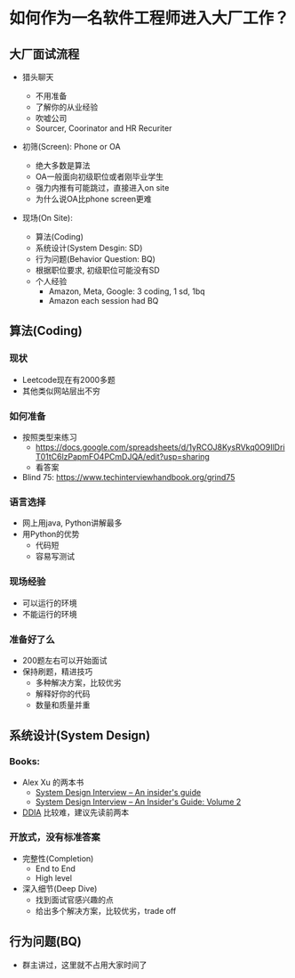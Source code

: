 # 如何作为一名软件工程师进入大厂工作？

## 大厂面试流程
* 猎头聊天
    * 不用准备
    * 了解你的从业经验
    * 吹嘘公司
    * Sourcer, Coorinator and HR Recuriter  

* 初筛(Screen): Phone or OA
    * 绝大多数是算法
    * OA一般面向初级职位或者刚毕业学生
    * 强力内推有可能跳过，直接进入on site
    * 为什么说OA比phone screen更难

* 现场(On Site):
    * 算法(Coding)
    * 系统设计(System Desgin: SD)
    * 行为问题(Behavior Question: BQ)
    * 根据职位要求, 初级职位可能没有SD
    * 个人经验
        * Amazon, Meta, Google: 3 coding, 1 sd, 1bq
        * Amazon each session had BQ 


## 算法(Coding)

### 现状
* Leetcode现在有2000多题
* 其他类似网站层出不穷

### 如何准备
* 按照类型来练习
    * https://docs.google.com/spreadsheets/d/1yRCOJ8KysRVkq0O9IlDriT01tC6lzPapmFO4PCmDJQA/edit?usp=sharing
    * 看答案
* Blind 75: https://www.techinterviewhandbook.org/grind75

### 语言选择
* 网上用java, Python讲解最多
* 用Python的优势
    * 代码短
    * 容易写测试 

### 现场经验
* 可以运行的环境
* 不能运行的环境

### 准备好了么
* 200题左右可以开始面试
* 保持刷题，精进技巧
    * 多种解决方案，比较优劣
    * 解释好你的代码
    * 数量和质量并重


## 系统设计(System Design)
### Books:
* Alex Xu 的两本书
    * [System Design Interview – An insider's guide](https://a.co/d/2qCkFNc)
    * [System Design Interview – An Insider's Guide: Volume 2](https://www.amazon.com/dp/1736049119?_encoding=UTF8&psc=1&ref_=cm_sw_r_cp_ud_dp_S552CEX1A8X2J950ZVZZ)
* [DDIA](https://www.amazon.com/dp/1449373321?_encoding=UTF8&psc=1&ref_=cm_sw_r_cp_ud_dp_WSFX5A0FM3KAQDRS310A) 比较难，建议先读前两本

### 开放式，没有标准答案
* 完整性(Completion)
    * End to End
    * High level
* 深入细节(Deep Dive)
    * 找到面试官感兴趣的点
    * 给出多个解决方案，比较优劣，trade off

## 行为问题(BQ)
* 群主讲过，这里就不占用大家时间了



